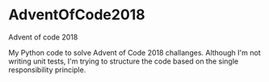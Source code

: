 # AdventOfCode2018
Advent of code 2018

My Python code to solve Advent of Code 2018 challanges.
Although I'm not writing unit tests, I'm trying to structure the code based on the single responsibility principle.
